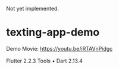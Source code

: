 Not yet implemented.

# texting-app-demo
Demo Movie: https://youtu.be/iRTAVnPidgc


Flutter 2.2.3
Tools • Dart 2.13.4
　


